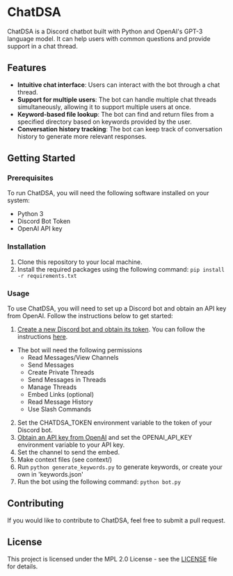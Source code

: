 # ChatDSA
ChatDSA is a Discord chatbot built with Python and OpenAI's GPT-3 language model. It can help users with common questions and provide support in a chat thread.

## Features
- **Intuitive chat interface**: Users can interact with the bot through a chat thread.
- **Support for multiple users**: The bot can handle multiple chat threads simultaneously, allowing it to support multiple users at once.
- **Keyword-based file lookup**: The bot can find and return files from a specified directory based on keywords provided by the user.
- **Conversation history tracking**: The bot can keep track of conversation history to generate more relevant responses.
## Getting Started
### Prerequisites
To run ChatDSA, you will need the following software installed on your system:

- Python 3
- Discord Bot Token
- OpenAI API key

### Installation
1. Clone this repository to your local machine.
2. Install the required packages using the following command:
``pip install -r requirements.txt``

### Usage
To use ChatDSA, you will need to set up a Discord bot and obtain an API key from OpenAI. Follow the instructions below to get started:

1. [Create a new Discord bot and obtain its token](https://discord.com/developers/applications). You can follow the instructions [here](https://discordpy.readthedocs.io/en/stable/discord.html).
  - The bot will need the following permissions
    - Read Messages/View Channels
    - Send Messages
    - Create Private Threads
    - Send Messages in Threads
    - Manage Threads
    - Embed Links (optional)
    - Read Message History
    - Use Slash Commands
2. Set the CHATDSA_TOKEN environment variable to the token of your Discord bot.
3. [Obtain an API key from OpenAI](https://platform.openai.com/account/api-keys) and set the OPENAI_API_KEY environment variable to your API key.
4. Set the channel to send the embed.
5. Make context files (see context/)
6. Run ``python generate_keywords.py`` to generate keywords, or create your own in 'keywords.json'
7. Run the bot using the following command:
``python bot.py``

## Contributing
If you would like to contribute to ChatDSA, feel free to submit a pull request.

## License
This project is licensed under the MPL 2.0 License - see the [LICENSE](https://github.com/ihasTaco/ChatDSA/blob/main/License) file for details.

